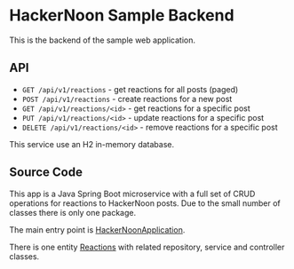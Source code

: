 # HackerNoon Sample Backend

This is the backend of the sample web application.

## API

- `GET /api/v1/reactions` - get reactions for all posts (paged)
- `POST /api/v1/reactions` - create reactions for a new post
- `GET /api/v1/reactions/<id>` - get reactions for a specific post
- `PUT /api/v1/reactions/<id>` - update reactions for a specific post
- `DELETE /api/v1/reactions/<id>` - remove reactions for a specific post

This service use an H2 in-memory database.

## Source Code

This app is a Java Spring Boot microservice with a full set of CRUD
operations for reactions to HackerNoon posts.
Due to the small number of classes there is only one package.

The main entry point is
[HackerNoonApplication](./src/main/java/it/rafftre/hackernoon/HackerNoonApplication.java).

There is one entity
[Reactions](./src/main/java/it/rafftre/hackernoon/Reactions.java)
with related repository, service and controller classes.
